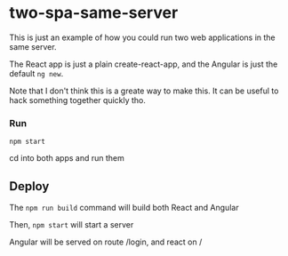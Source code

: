 # two-spa-same-server

This is just an example of how you could run two web applications in the same server.

The React app is just a plain create-react-app, and the Angular is just the default ```ng new```. 


Note that I don't think this is a greate way to make this.
It can be useful to hack something together quickly tho.

### Run

```npm start```

cd into both apps and run them

## Deploy

The ```npm run build``` command will build both React and Angular

Then, ```npm start``` will start a server

Angular will be served on route /login, and react on /